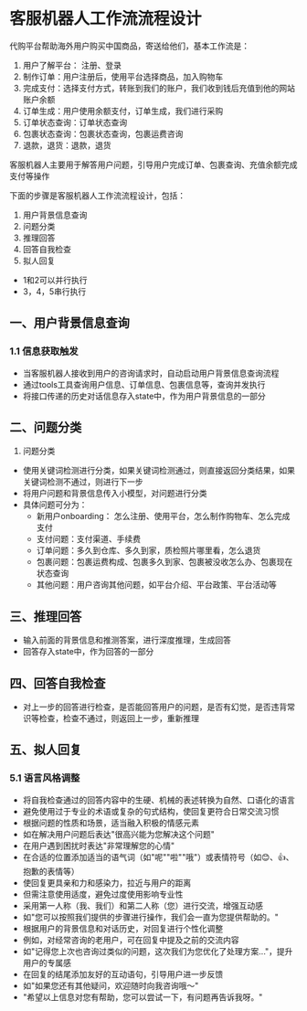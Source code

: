 # 客服机器人工作流流程设计
代购平台帮助海外用户购买中国商品，寄送给他们，基本工作流是：
1. 用户了解平台： 注册、登录
2. 制作订单：用户注册后，使用平台选择商品，加入购物车
3. 完成支付：选择支付方式，转账到我们的账户，我们收到钱后充值到他的网站账户余额
4. 订单生成：用户使用余额支付，订单生成，我们进行采购
5. 订单状态查询：订单状态查询
6. 包裹状态查询：包裹状态查询，包裹运费咨询
7. 退款，退货：退款，退货

客服机器人主要用于解答用户问题，引导用户完成订单、包裹查询、充值余额完成支付等操作

下面的步骤是客服机器人工作流流程设计，包括：
1. 用户背景信息查询
2. 问题分类
3. 推理回答
4. 回答自我检查
5. 拟人回复

- 1和2可以并行执行
- 3，4，5串行执行

## 一、用户背景信息查询

### 1.1 信息获取触发
- 当客服机器人接收到用户的咨询请求时，自动启动用户背景信息查询流程
- 通过tools工具查询用户信息、订单信息、包裹信息等，查询并发执行
- 将接口传递的历史对话信息存入state中，作为用户背景信息的一部分
<!-- - 根据用户问题查询知识库，有匹配信息加入state中，作为问题背景信息的一部分，没有匹配信息，则不加入state中 -->

## 二、问题分类

1. 问题分类
- 使用关键词检测进行分类，如果关键词检测通过，则直接返回分类结果，如果关键词检测不通过，则进行下一步
- 将用户问题和背景信息传入小模型，对问题进行分类
- 具体问题可分为：
    - 新用户onboarding： 怎么注册、使用平台，怎么制作购物车、怎么完成支付
    - 支付问题：支付渠道、手续费
    - 订单问题：多久到仓库、多久到家，质检照片哪里看，怎么退货
    - 包裹问题：包裹运费构成、包裹多久到家、包裹被没收怎么办、包裹现在状态查询
    - 其他问题：用户咨询其他问题，如平台介绍、平台政策、平台活动等


## 三、推理回答

- 输入前面的背景信息和推测答案，进行深度推理，生成回答
- 回答存入state中，作为回答的一部分


## 四、回答自我检查

- 对上一步的回答进行检查，是否能回答用户的问题，是否有幻觉，是否违背常识等检查，检查不通过，则返回上一步，重新推理


## 五、拟人回复

### 5.1 语言风格调整

- 将自我检查通过的回答内容中的生硬、机械的表述转换为自然、口语化的语言
- 避免使用过于专业的术语或复杂的句式结构，使回复更符合日常交流习惯
- 根据问题的性质和场景，适当融入积极的情感元素
- 如在解决用户问题后表达"很高兴能为您解决这个问题"
- 在用户遇到困扰时表达"非常理解您的心情"
- 在合适的位置添加适当的语气词（如"呢""啦""哦"）或表情符号（如😊、👍、抱歉的表情等）
- 使回复更具亲和力和感染力，拉近与用户的距离
- 但需注意使用适度，避免过度使用影响专业性
- 采用第一人称（我、我们）和第二人称（您）进行交流，增强互动感
- 如"您可以按照我们提供的步骤进行操作，我们会一直为您提供帮助的。"
- 根据用户的背景信息和对话历史，对回复进行个性化调整
- 例如，对经常咨询的老用户，可在回复中提及之前的交流内容
- 如"记得您上次也咨询过类似的问题，这次我们为您优化了处理方案..."，提升用户的专属感
- 在回复的结尾添加友好的互动语句，引导用户进一步反馈
- 如"如果您还有其他疑问，欢迎随时向我咨询哦～"
- "希望以上信息对您有帮助，您可以尝试一下，有问题再告诉我呀。"


